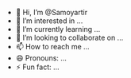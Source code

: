 - 👋 Hi, I’m @Samoyartir
- 👀 I’m interested in ...
- 🌱 I’m currently learning ...
- 💞️ I’m looking to collaborate on ...
- 📫 How to reach me ...
- 😄 Pronouns: ...
- ⚡ Fun fact: ...

<!---
Samoyartir/Samoyartir is a ✨ special ✨ repository because its `README.md` (this file) appears on your GitHub profile.
You can click the Preview link to take a look at your changes.
--->
